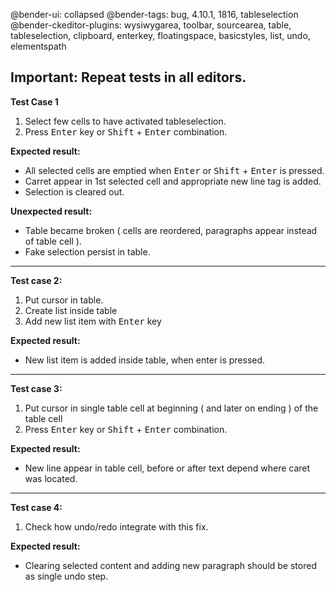 @bender-ui: collapsed
@bender-tags: bug, 4.10.1, 1816, tableselection
@bender-ckeditor-plugins: wysiwygarea, toolbar, sourcearea, table, tableselection, clipboard, enterkey, floatingspace,
basicstyles, list, undo, elementspath

## Important: Repeat tests in all editors.

**Test Case 1**

1. Select few cells to have activated tableselection.
2. Press <kbd>Enter</kbd> key or <kbd>Shift</kbd> + <kbd>Enter</kbd> combination.

**Expected result:**

* All selected cells are emptied when <kbd>Enter</kbd> or <kbd>Shift</kbd> + <kbd>Enter</kbd> is pressed.
* Carret appear in 1st selected cell and appropriate new line tag is added.
* Selection is cleared out.

**Unexpected result:**

* Table became broken ( cells are reordered, paragraphs appear instead of table cell ).
* Fake selection persist in table.

----
**Test case 2:**

1. Put cursor in table.
2. Create list inside table
3. Add new list item with <kbd>Enter</kbd> key

**Expected result:**

* New list item is added inside table, when enter is pressed.

----
**Test case 3:**

1. Put cursor in single table cell at beginning ( and later on ending ) of the table cell
2. Press <kbd>Enter</kbd> key or <kbd>Shift</kbd> + <kbd>Enter</kbd> combination.

**Expected result:**

* New line appear in table cell, before or after text depend where caret was located.

----
**Test case 4:**

1. Check how undo/redo integrate with this fix.

**Expected result:**

* Clearing selected content and adding new paragraph should be stored as single undo step.
